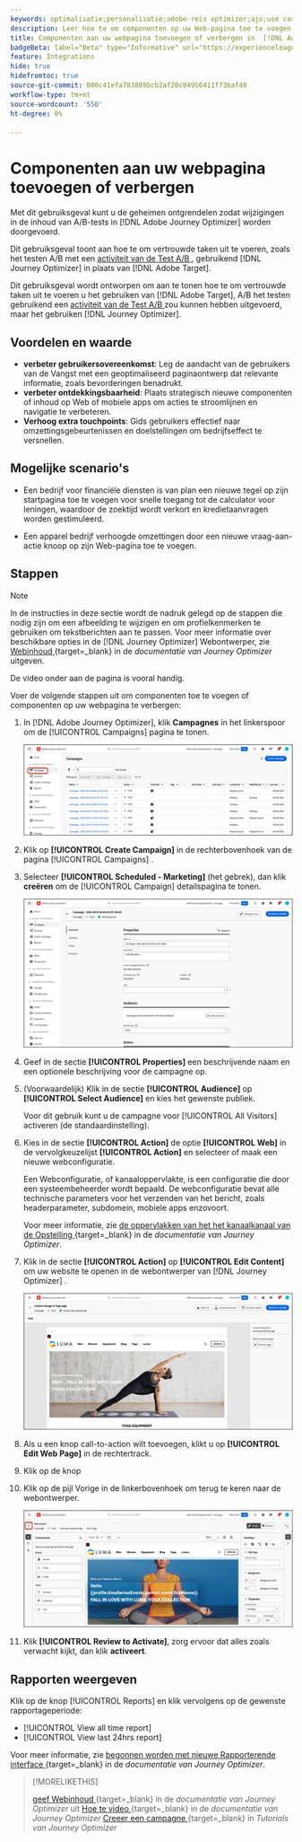 ```yaml
---
keywords: optimalisatie;personalisatie;adobe-reis optimizer;ajo;use cases;scenario's;voeg inhoud toe;verberg inhoud;voeg componenten toe;verberg componenten
description: Leer hoe te om componenten op uw Web-pagina toe te voegen of te verbergen gebruikend  [!DNL Adobe Journey Optimizer].
title: Componenten aan uw webpagina toevoegen of verbergen in  [!DNL Adobe Journey Optimizer]
badgeBeta: label="Beta" type="Informative" url="https://experienceleague.adobe.com/docs/target/using/introduction/intro.html#beta newtab=true" tooltip="Wat zijn de eigenschappen van Beta in  [!DNL Adobe Target]."
feature: Integrations
hide: true
hidefromtoc: true
source-git-commit: 000c41efa783889bcb2af20c84956411f73baf40
workflow-type: tm+mt
source-wordcount: '550'
ht-degree: 0%

---
```


# Componenten aan uw webpagina toevoegen of verbergen

Met dit gebruiksgeval kunt u de geheimen ontgrendelen zodat wijzigingen in de inhoud van A/B-tests in [!DNL Adobe Journey Optimizer] worden doorgevoerd.

Dit gebruiksgeval toont aan hoe te om vertrouwde taken uit te voeren, zoals het testen A/B met een [ activiteit van de Test A/B ](/help/main/c-activities/t-test-ab/test-ab.md), gebruikend [!DNL Journey Optimizer] in plaats van [!DNL Adobe Target].

Dit gebruiksgeval wordt ontworpen om aan te tonen hoe te om vertrouwde taken uit te voeren u het gebruiken van [!DNL Adobe Target], A/B het testen gebruikend een [ activiteit van de Test A/B ](/help/main/c-activities/t-test-ab/test-ab.md) zou kunnen hebben uitgevoerd, maar het gebruiken [!DNL Journey Optimizer].

## Voordelen en waarde

* **verbeter gebruikersovereenkomst**: Leg de aandacht van de gebruikers van de Vangst met een geoptimaliseerd paginaontwerp dat relevante informatie, zoals bevorderingen benadrukt.
* **verbeter ontdekkingsbaarheid**: Plaats strategisch nieuwe componenten of inhoud op Web of mobiele apps om acties te stroomlijnen en navigatie te verbeteren.
* **Verhoog extra touchpoints**: Gids gebruikers effectief naar omzettingsgebeurtenissen en doelstellingen om bedrijfseffect te versnellen.

## Mogelijke scenario&#39;s

* Een bedrijf voor financiële diensten is van plan een nieuwe tegel op zijn startpagina toe te voegen voor snelle toegang tot de calculator voor leningen, waardoor de zoektijd wordt verkort en kredietaanvragen worden gestimuleerd.

* Een apparel bedrijf verhoogde omzettingen door een nieuwe vraag-aan-actie knoop op zijn Web-pagina toe te voegen.

## Stappen

>[!NOTE]
>
>In de instructies in deze sectie wordt de nadruk gelegd op de stappen die nodig zijn om een afbeelding te wijzigen en om profielkenmerken te gebruiken om tekstberichten aan te passen. Voor meer informatie over beschikbare opties in de [!DNL Journey Optimizer] Webontwerper, zie [ Webinhoud ](https://experienceleague.adobe.com/en/docs/journey-optimizer/using/web/author-web-pages/edit-web-content) {target=_blank} in de *documentatie van Journey Optimizer* uitgeven.
>
>De video onder aan de pagina is vooral handig.

Voer de volgende stappen uit om componenten toe te voegen of componenten op uw webpagina te verbergen:

1. In [!DNL Adobe Journey Optimizer], klik **Campagnes** in het linkerspoor om de [!UICONTROL Campaigns] pagina te tonen.

   ![ Adobe Journey Optimizer het landen pagina met benadrukte het lusje van Campagnes.](/help/main/c-integrating-target-with-mac/ajo/assets/ajo-landing-page.png)

1. Klik op **[!UICONTROL Create Campaign]** in de rechterbovenhoek van de pagina [!UICONTROL Campaigns] .

1. Selecteer **[!UICONTROL Scheduled - Marketing]** (het gebrek), dan klik **creëren** om de [!UICONTROL Campaign] detailspagina te tonen.

   ![ pagina van de Details van de Campagne in Adobe Journey Optimizer ](/help/main/c-integrating-target-with-mac/ajo/assets/campaign-details.png)

1. Geef in de sectie **[!UICONTROL Properties]** een beschrijvende naam en een optionele beschrijving voor de campagne op.

1. (Voorwaardelijk) Klik in de sectie **[!UICONTROL Audience]** op **[!UICONTROL Select Audience]** en kies het gewenste publiek.

   Voor dit gebruik kunt u de campagne voor [!UICONTROL All Visitors] activeren (de standaardinstelling).

1. Kies in de sectie **[!UICONTROL Action]** de optie **[!UICONTROL Web]** in de vervolgkeuzelijst **[!UICONTROL Action]** en selecteer of maak een nieuwe webconfiguratie.

   Een Webconfiguratie, of kanaaloppervlakte, is een configuratie die door een systeembeheerder wordt bepaald. De webconfiguratie bevat alle technische parameters voor het verzenden van het bericht, zoals headerparameter, subdomein, mobiele apps enzovoort.

   Voor meer informatie, zie [ de oppervlakken van het het kanaalkanaal van de Opstelling ](https://experienceleague.adobe.com/en/docs/journey-optimizer/using/configuration/channel-surfaces#set-up-channel-surfaces) {target=_blank} in de *documentatie van Journey Optimizer*.

1. Klik in de sectie **[!UICONTROL Action]** op **[!UICONTROL Edit Content]** om uw website te openen in de webontwerper van [!DNL Journey Optimizer] .

   ![ Yoga landende pagina op de website LUMA ](/help/main/c-integrating-target-with-mac/ajo/assets/luma-yoga-landing.png)

1. Als u een knop call-to-action wilt toevoegen, klikt u op **[!UICONTROL Edit Web Page]** in de rechtertrack.

1. Klik op de knop

1. Klik op de pijl Vorige in de linkerbovenhoek om terug te keren naar de webontwerper.

   ![ de pijl van de Rug ](/help/main/c-integrating-target-with-mac/ajo/assets/back-arrow.png)

1. Klik **[!UICONTROL Review to Activate]**, zorg ervoor dat alles zoals verwacht kijkt, dan klik **activeert**.

## Rapporten weergeven

Klik op de knop [!UICONTROL Reports] en klik vervolgens op de gewenste rapportageperiode:

* [!UICONTROL View all time report]
* [!UICONTROL View last 24hrs report]

Voor meer informatie, zie [ begonnen worden met nieuwe Rapporterende interface ](https://experienceleague.adobe.com/en/docs/journey-optimizer/using/channel-report/report-gs-cja) {target=_blank} in de *documentatie van Journey Optimizer*.

>[!MORELIKETHIS]
>
>[ geef Webinhoud ](https://experienceleague.adobe.com/en/docs/journey-optimizer/using/web/author-web-pages/edit-web-content) {target=_blank} in de *documentatie van Journey Optimizer* uit
>[Hoe te video ](https://experienceleague.adobe.com/en/docs/journey-optimizer/using/web/author-web-pages/edit-web-content#video) {target=_blank} in de *documentatie van Journey Optimizer*
>[Creeer een campagne ](https://experienceleague.adobe.com/en/docs/journey-optimizer-learn/tutorials/create-campaigns/create-a-campaign) {target=_blank} in *Tutorials van Journey Optimizer*